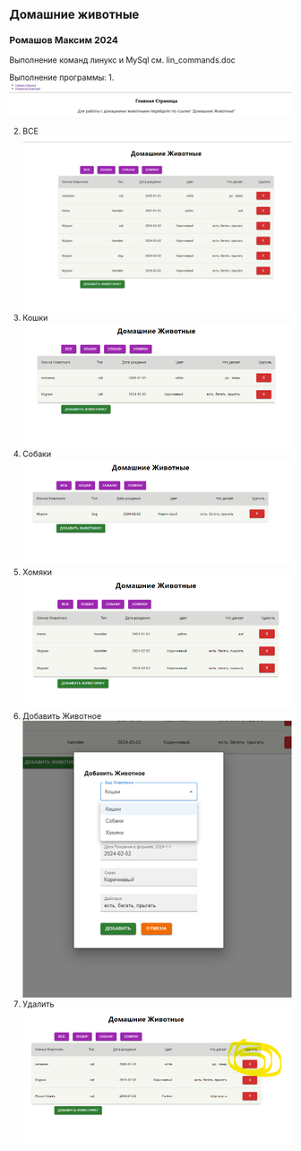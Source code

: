 ## Домашние животные 
### Ромашов Максим 2024 

Выполнение команд линукс и MySql см. lin_commands.doc


Выполнение программы:
1. 
![img.png](img.png)

2. ВСЕ ![img_1.png](img_1.png)
3. Кошки ![img_2.png](img_2.png)
4. Собаки ![img_3.png](img_3.png)
5. Хомяки ![img_4.png](img_4.png)
6. Добавить Животное ![img_5.png](img_5.png)
7. Удалить ![img_6.png](img_6.png)
